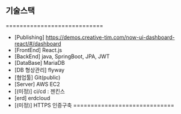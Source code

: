 ## 기술스택
============================
- [Publishing] https://demos.creative-tim.com/now-ui-dashboard-react/#/dashboard
- [FrontEnd] React.js
- [BackEnd] java, SpringBoot, JPA, JWT
- [DataBase] MariaDB
- [DB 형상관리] flyway
- [협업툴] Git(public)
- [Server] AWS EC2
- [(미정)] ci/cd : 젠킨스
- [erd] erdcloud
- [(미정)] HTTPS 인증구축
=============================
